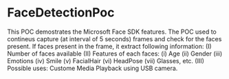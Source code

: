 # FaceDetectionPoc
This POC demostrates the Microsoft Face SDK features.
The POC used to contineus capture (at interval of 5 seconds) frames and check for the faces present. If faces present in the frame, it extract following information:
(I) Number of faces available
(II) Features of each faces:
     (i) Age
     (ii) Gender
     (iii) Emotions
     (iv) Smile
     (v) FacialHair
     (vi) HeadPose
     (vii) Glasses, etc.
(III) Possible uses: Custome Media Playback using USB camera.
